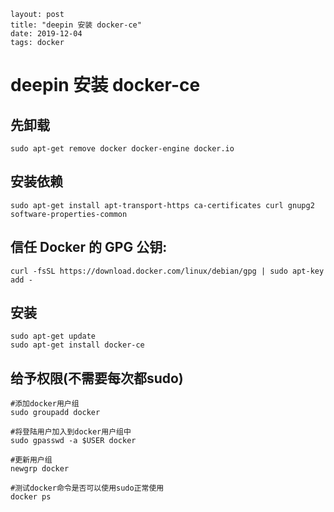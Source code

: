 ```
layout: post
title: "deepin 安装 docker-ce"
date: 2019-12-04
tags: docker
```

# deepin 安装 docker-ce

## 先卸载
```
sudo apt-get remove docker docker-engine docker.io
```
## 安装依赖

```
sudo apt-get install apt-transport-https ca-certificates curl gnupg2 software-properties-common
```

## 信任 Docker 的 GPG 公钥: 

```
curl -fsSL https://download.docker.com/linux/debian/gpg | sudo apt-key add -
```

## 安装

```
sudo apt-get update
sudo apt-get install docker-ce
```

## 给予权限(不需要每次都sudo)

```
#添加docker用户组
sudo groupadd docker

#将登陆用户加入到docker用户组中
sudo gpasswd -a $USER docker

#更新用户组
newgrp docker

#测试docker命令是否可以使用sudo正常使用
docker ps
```

